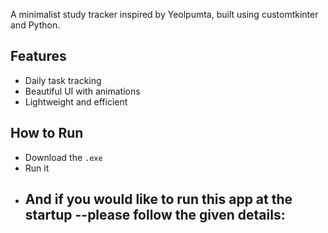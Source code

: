 
A minimalist study tracker inspired by Yeolpumta, built using customtkinter and Python.

## Features
- Daily task tracking
- Beautiful UI with animations
- Lightweight and efficient

## How to Run
- Download the `.exe`
- Run it
- And if you would like to run this app at the startup --please follow the given details:
    -
